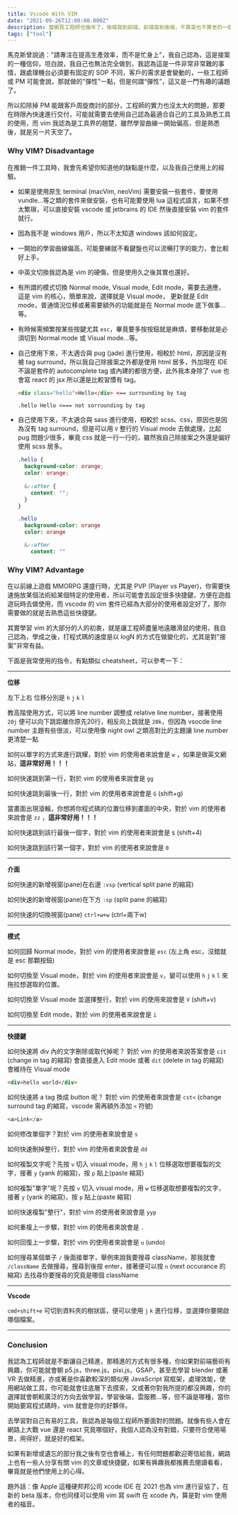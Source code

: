 ```yaml
---
title: Vscode With VIM
date: "2021-09-26T12:00:00.000Z"
description: 當網頁工程師也幾年了，後端寫到前端，前端寫到後端，不算菜也不算老的一個階段，除了自己公司網頁例行的維護及新案子，我也用下班時間兼做接案的工作，算是一種斜槓吧，所以我今天想跟大家聊聊如何增加自己的工作效率這議題，這篇會著重在我使用 vim 與 vsocde，雖然我本身是比較常使用 jetbrains 的 IDE 啦😅，畢竟我有時需要寫到後端的 database，這時 vsocde 就顯得比較不方便一點。但是不得不說 vscode 是一個很棒的 IDE，我小案子還是滿喜歡使用它的☺️。
tags: ["tool"]
---
```


馬克斯曾說過："請專注在提高生產效率，而不是忙身上"，我自己認為，這是接案的一種信仰，坦白說，我自己也無法完全做到，我認為這是一件非常非常難的事情，跟處理機台必須要有固定的 SOP 不同，客戶的需求是會變動的，一些工程師或 PM 可能會說，那就做的"彈性"一點，但是何謂“彈性”，這又是一門有趣的議題了。

所以扣除掉 PM 能跟客戶周旋商討的部分，工程師的實力也沒太大的問題，那要在時限內快速進行交付，可能就需要去使用自己認為最適合自己的工具及熟悉工具的使用，而 vim 我認為是工具界的翹楚，雖然學習曲線一開始偏高，但是熟悉後，就是另一片天空了。

### Why VIM? Disadvantage

在推銷一件工具時，我會先希望你知道他的缺點是什麼，以及我自己使用上的經驗。

- 如果是使用原生 terminal (macVim, neoVim) 需要安裝一些套件，要使用 vundle...等之類的套件來做安裝，也有可能要使用 lua 這程式語言，如果不想太繁瑣，可以直接安裝 vscode 或 jetbrains 的 IDE 然後直接安裝 vim 的套件就行。
- 因為我不是 windows 用戶，所以不太知道 windows 該如何設定。
- 一開始的學習曲線偏高，可能要練就不看鍵盤也可以流暢打字的能力，會比較好上手。
- 中英文切換我認為是 vim 的硬傷，但是使用久之後其實也還好。
- 有所謂的模式切換 Normal mode, Visual mode, Edit mode，需要去適應，這是 vim 的核心，簡單來說，選擇就是 Visual mode， 更新就是 Edit mode，普通情況位移或著需要額外的功能就是在 Normal mode 底下做事...等。
- 有時候需頻繁按某些按鍵尤其 `esc`，畢竟要多按按鈕就是麻煩，要移動就是必須切到 Normal mode 或 Visual mode...等。
- 自己使用下來，不太適合與 pug (jade) 進行使用，相較於 html，原因是沒有被 tag surround，所以我自己除接案之外都是使用 html 居多，外加現在 IDE 不論是套件的 autocomplete tag 或內建的都很方便，此外我本身除了 vue 也會寫 react 的 jsx 所以還是比較習慣有 tag。 
  ```html
  <div class="hello">Hello</div> <== surrounding by tag
  ```
  
  ```
  .hello Hello <=== not sorrounding by tag
  ```
- 自己使用下來，不太適合與 sass 進行使用，相較於 scss、css，原因也是因為沒有 tag surround，但是可以用 `V` 整行的 Visual mode 去做處理，比起 pug 問題少很多，畢竟 css 就是一行一行的，雖然我自己除接案之外還是偏好使用 scss 居多。
  ```scss
  .hello {
    background-color: orange; 
    color: orange;
    
    &::after {
      content: "";
    }
  }
  ```
  
  ```sass
  .hello
    background-color: orange
    color: orange
  
    &::after
      content: ""
  ```

### Why VIM? Advantage

在以前線上遊戲 MMORPG 還盛行時，尤其是 PVP (Player vs Player)，你需要快速施放某個法術給某個特定的使用者，所以可能會去設定很多快捷鍵，方便在遊戲遊玩時去做使用，而 vscode 的 vim 套件已經為大部分的使用者設定好了，那你需要做的就是去熟悉這些快捷鍵。

其實學習 vim 的大部分的人的初衷，就是讓工程師盡量地遠離滑鼠的使用，我自己認為，學成之後，打程式碼的速度是以 logN 的方式在做變化的，尤其是對"接案"非常有益。

下面是我常使用的指令，有點類似 cheatsheet，可以參考一下：

---

**位移**

左下上右 位移分別是 `h` `j` `k` `l`

教高階使用方式，可以將 line number 調整成 relative line number，接著使用 `20j` 便可以向下跳距離你原先20行，相反向上跳就是 `20k`，但因為 vsocde line number 主題有些很淡，可以使用像 night owl 之類高對比的主題讓 line number 更清楚一點

如何以單字的方式來進行跳耀，對於 vim 的使用者來說會是 `w` ，如果是做英文網站，**這非常好用！！！**

如何快速跳到第一行，對於 vim 的使用者來說會是 `gg`

如何快速跳到最後一行，對於 vim 的使用者來說會是 `G` (shift+g)

當畫面出現滾輪，你想將你程式碼的位置位移到畫面的中央，對於 vim 的使用者來說會是 `zz` ，**這非常好用！！！**

如何快速跳到該行最後一個字，對於 vim 的使用者來說會是 `$` (shift+4)

如何快速跳到該行第一個字，對於 vim 的使用者來說會是 `0` 

---

**介面**

如何快速的新增視窗(pane)在右邊 `:vsp` (vertical split pane 的縮寫)

如何快速的新增視窗(pane)在下方 `:sp` (split pane 的縮寫)

如何快速的切換視窗(pane) `ctrl+w+w` (ctrl+兩下w)

---

**模式**

如何回歸 Normal mode，對於 vim 的使用者來說會是 `esc` (左上角 esc，沒錯就是 esc 那顆按鈕)

如何切換至 Visual mode，對於 vim 的使用者來說會是 `v`，變可以使用 `h` `j` `k` `l` 來拖拉想選取的位置。

如何切換至 Visual mode 並選擇整行，對於 vim 的使用來說會是 `V` (shift+v)

如何切換至 Edit mode，對於 vim 的使用者來說會是 `i`

---

**快捷鍵**

如何快速將 div 內的文字刪除或取代掉呢？ 對於 vim 的使用者來說答案會是 `cit` (change in tag 的縮寫) 會直接進入 Edit mode 
或著 `dit` (delete in tag 的縮寫) 會維持在 Visual mode
```html
<div>hello world</div>
```

如何快速將 a tag 換成 button 呢？ 對於 vim 的使用者來說會是 `cst<` (change surround tag 的縮寫，vscode 需再額外添加 `<` 符號)
```html
<a>Link</a>
```

如何修改單個字？對於 vim 的使用者來說會是 `s`

如何快速刪掉整行，對於 vim 的使用者來說會是 `dd`

如何複製文字呢？先按 `v` 切入 visual mode，用 `h` `j` `k` `l` 位移選取想要複製的文字，接著 `y` (yank 的縮寫)，按 `p` 貼上(paste 縮寫)

如何複製"單字"呢？先按 `v` 切入 visual mode，用 `w` 位移選取想要複製的文字，接著 `y` (yank 的縮寫)，按 `p` 貼上(paste 縮寫)

如何快速複製"整行"，對於 vim 的使用者來說會是 `yyp`

如何重複上一步驟，對於 vim 的使用者來說會是 `.`

如何回復上一步驟，對於 vim 的使用者來說會是 `u` (undo)

如何搜尋某個單子 `/` 後面接單字，舉例來說我要搜尋 className，那我就會 `/className` 去做搜尋，搜尋到後按 enter，接著便可以按 `n` (next occurance 的縮寫) 去找尋你要搜尋的究竟是哪個 className

---

**Vscode**

`cmd+shift+e` 可切到資料夾的樹狀區，便可以使用 `j` `k` 進行位移，並選擇你要開啟哪個檔案。

---

### Conclusion

我認為工程師就是不斷讓自己精進，那精進的方式有很多種，你如果對前端藝術有興趣，你可能就會朝 p5.js，three.js，pixi.js，GSAP，甚至去學習 blender 或著 VR 去做精進，亦或著是你喜歡較深的類似用 JavaScript 寫框架，處理效能，使用網站做工具，你可能就會往底層下去摸索，又或著你對我所提的都沒興趣，你的選擇就會朝較廣泛的方向去做學習，學習後端，雲服務...等，但不論是哪種，當你開始要寫程式碼時，vim 就會是你的好夥伴。

去學習對自己有易的工具，我認為是每個工程師所要面對的問題。就像有些人會在網路上大戰 vue 還是 react 究竟哪個好，我個人認為沒有對錯，只要符合使用場景，用得好，就是好的框架。

如果有新增或遺忘的部分我之後有空也會補上，有任何問題都歡迎寄信給我，網路上也有一些人分享有關 vim 的文章或快捷鍵，如果有興趣我都推薦去閱讀看看，畢竟就是他們使用上的心得。

題外話：像 Apple 這種硬邦邦公司 xcode IDE 在 2021 也為 vim 進行妥協了，在新的 beta 版本，你也同樣可以使用 vim 寫 swift 在 xcode 內，算是對 vim 使用者的福音。
